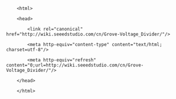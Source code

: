 <!DOCTYPE html>
        <html>
        <head>
            <link rel="canonical" href="http://wiki.seeedstudio.com/cn/Grove-Voltage_Divider/"/>
            <meta http-equiv="content-type" content="text/html; charset=utf-8"/>
            <meta http-equiv="refresh" content="0;url=http://wiki.seeedstudio.com/cn/Grove-Voltage_Divider/"/>
        </head>
        </html>